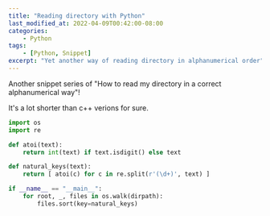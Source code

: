 ```yaml
---
title: "Reading directory with Python"
last_modified_at: 2022-04-09T00:42:00-08:00
categories:
    - Python
tags:
    - [Python, Snippet]
excerpt: "Yet another way of reading directory in alphanumerical order"
---
```


Another snippet series of "How to read my directory in a correct alphanumerical way"!

It's a lot shorter than c++ verions for sure.

```python
import os
import re

def atoi(text):
    return int(text) if text.isdigit() else text

def natural_keys(text):
    return [ atoi(c) for c in re.split(r'(\d+)', text) ]

if __name__ == "__main__":
    for root, _, files in os.walk(dirpath):
        files.sort(key=natural_keys)
```
